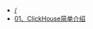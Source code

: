 <!-- docs/_sidebar.md -->

* [/](/)
* [01、ClickHouse简单介绍](/big-data/clickhouse/01、ClickHouse简单介绍.md)